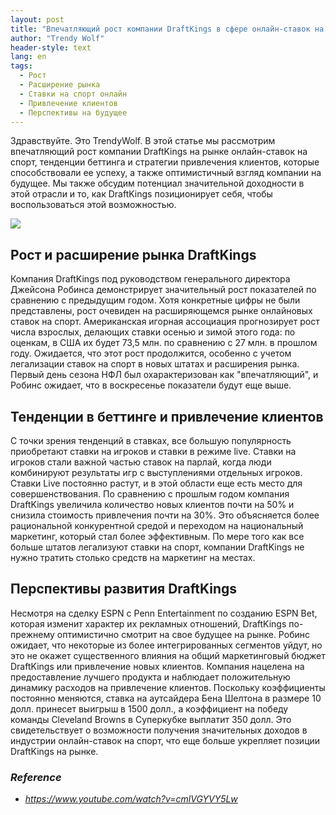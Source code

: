 ```yaml
---
layout: post
title: "Впечатляющий рост компании DraftKings в сфере онлайн-ставок на спорт, тенденции развития беттинга и оптимистичный прогноз"
author: "Trendy Wolf"
header-style: text
lang: en
tags:
  - Рост
  - Расширение рынка
  - Ставки на спорт онлайн
  - Привлечение клиентов
  - Перспективы на будущее
---
```


Здравствуйте. Это TrendyWolf. В этой статье мы рассмотрим впечатляющий рост компании DraftKings на рынке онлайн-ставок на спорт, тенденции беттинга и стратегии привлечения клиентов, которые способствовали ее успеху, а также оптимистичный взгляд компании на будущее. Мы также обсудим потенциал значительной доходности в этой отрасли и то, как DraftKings позиционирует себя, чтобы воспользоваться этой возможностью.

<img
    src="https://i.ytimg.com/vi/cmlVGYVY5Lw/hqdefault.jpg"
/>


## Рост и расширение рынка DraftKings
Компания DraftKings под руководством генерального директора Джейсона Робинса демонстрирует значительный рост показателей по сравнению с предыдущим годом. Хотя конкретные цифры не были представлены, рост очевиден на расширяющемся рынке онлайновых ставок на спорт. Американская игорная ассоциация прогнозирует рост числа взрослых, делающих ставки осенью и зимой этого года: по оценкам, в США их будет 73,5 млн. по сравнению с 27 млн. в прошлом году. Ожидается, что этот рост продолжится, особенно с учетом легализации ставок на спорт в новых штатах и расширения рынка. Первый день сезона НФЛ был охарактеризован как "впечатляющий", и Робинс ожидает, что в воскресенье показатели будут еще выше.

## Тенденции в беттинге и привлечение клиентов
С точки зрения тенденций в ставках, все большую популярность приобретают ставки на игроков и ставки в режиме live. Ставки на игроков стали важной частью ставок на парлай, когда люди комбинируют результаты игр с выступлениями отдельных игроков. Ставки Live постоянно растут, и в этой области еще есть место для совершенствования. По сравнению с прошлым годом компания DraftKings увеличила количество новых клиентов почти на 50% и снизила стоимость привлечения почти на 30%. Это объясняется более рациональной конкурентной средой и переходом на национальный маркетинг, который стал более эффективным. По мере того как все больше штатов легализуют ставки на спорт, компании DraftKings не нужно тратить столько средств на маркетинг на местах.

## Перспективы развития DraftKings
Несмотря на сделку ESPN с Penn Entertainment по созданию ESPN Bet, которая изменит характер их рекламных отношений, DraftKings по-прежнему оптимистично смотрит на свое будущее на рынке. Робинс ожидает, что некоторые из более интегрированных сегментов уйдут, но это не окажет существенного влияния на общий маркетинговый бюджет DraftKings или привлечение новых клиентов. Компания нацелена на предоставление лучшего продукта и наблюдает положительную динамику расходов на привлечение клиентов. Поскольку коэффициенты постоянно меняются, ставка на аутсайдера Бена Шелтона в размере 10 долл. принесет выигрыш в 1500 долл., а коэффициент на победу команды Cleveland Browns в Суперкубке выплатит 350 долл. Это свидетельствует о возможности получения значительных доходов в индустрии онлайн-ставок на спорт, что еще больше укрепляет позиции DraftKings на рынке.


### _Reference_
- _https://www.youtube.com/watch?v=cmlVGYVY5Lw_

